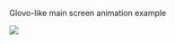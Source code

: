 Glovo-like main screen animation example

![](https://github.com/AndreVero/GlovoLikeAnimation/blob/main/glovo_like_animation.gif)
